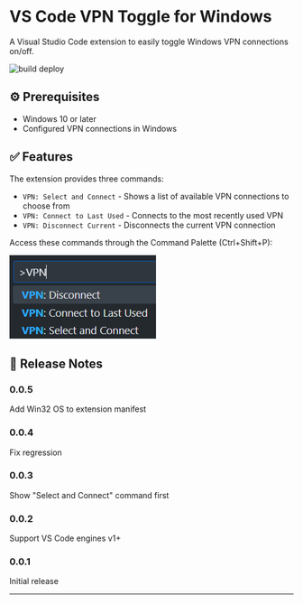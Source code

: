 # VS Code VPN Toggle for Windows

A Visual Studio Code extension to easily toggle Windows VPN connections on/off.

![build deploy](https://github.com/MarcusFelling/vpn-toggle/actions/workflows/build-deploy.yml/badge.svg)

## ⚙️ Prerequisites

- Windows 10 or later
- Configured VPN connections in Windows

## ✅ Features

The extension provides three commands:

- `VPN: Select and Connect` - Shows a list of available VPN connections to choose from
- `VPN: Connect to Last Used` - Connects to the most recently used VPN
- `VPN: Disconnect Current` - Disconnects the current VPN connection

Access these commands through the Command Palette (Ctrl+Shift+P):

![Show Commands](./images/commands.png)

## 🚚 Release Notes

### 0.0.5

Add Win32 OS to extension manifest

### 0.0.4

Fix regression

### 0.0.3

Show "Select and Connect" command first

### 0.0.2

Support VS Code engines v1+

### 0.0.1

Initial release

---